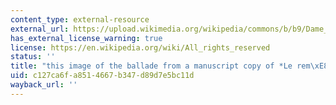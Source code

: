 ```yaml
---
content_type: external-resource
external_url: https://upload.wikimedia.org/wikipedia/commons/b/b9/Dame_de_qui_toute.jpg
has_external_license_warning: true
license: https://en.wikipedia.org/wiki/All_rights_reserved
status: ''
title: "this image of the ballade from a manuscript copy of *Le rem\xE8de de Fortune*"
uid: c127ca6f-a851-4667-b347-d89d7e5bc11d
wayback_url: ''
---
```

